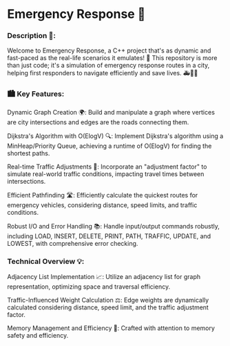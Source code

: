 # Emergency Response 🚨 

### Description 🌟:
Welcome to Emergency Response, a C++ project that's as dynamic and fast-paced as the real-life scenarios it emulates! 🌆 This repository is more than just code; it's a simulation of emergency response routes in a city, helping first responders to navigate efficiently and save lives. 🚑🚒🚓

### 🏙️ Key Features:

Dynamic Graph Creation 🌍: Build and manipulate a graph where vertices are city intersections and edges are the roads connecting them.

Dijkstra's Algorithm with O(ElogV) 🔍: Implement Dijkstra's algorithm using a MinHeap/Priority Queue, achieving a runtime of O(ElogV) for finding the shortest paths.

Real-time Traffic Adjustments 🚦: Incorporate an "adjustment factor" to simulate real-world traffic conditions, impacting travel times between intersections.

Efficient Pathfinding 🛣️: Efficiently calculate the quickest routes for emergency vehicles, considering distance, speed limits, and traffic conditions.

Robust I/O and Error Handling 📚: Handle input/output commands robustly, including LOAD, INSERT, DELETE, PRINT, PATH, TRAFFIC, UPDATE, and LOWEST, with comprehensive error checking.

### Technical Overview 💡:

Adjacency List Implementation 📈: Utilize an adjacency list for graph representation, optimizing space and traversal efficiency.

Traffic-Influenced Weight Calculation ⚖️: Edge weights are dynamically calculated considering distance, speed limit, and the traffic adjustment factor.

Memory Management and Efficiency 🧠: Crafted with attention to memory safety and efficiency.
